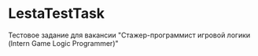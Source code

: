 # LestaTestTask
Тестовое задание для вакансии "Стажер-программист игровой логики (Intern Game Logic Programmer)"
